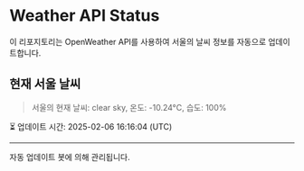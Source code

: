 
# Weather API Status

이 리포지토리는 OpenWeather API를 사용하여 서울의 날씨 정보를 자동으로 업데이트합니다.

## 현재 서울 날씨
> 서울의 현재 날씨: clear sky, 온도: -10.24°C, 습도: 100%

⏳ 업데이트 시간: 2025-02-06 16:16:04 (UTC)

---
자동 업데이트 봇에 의해 관리됩니다.
